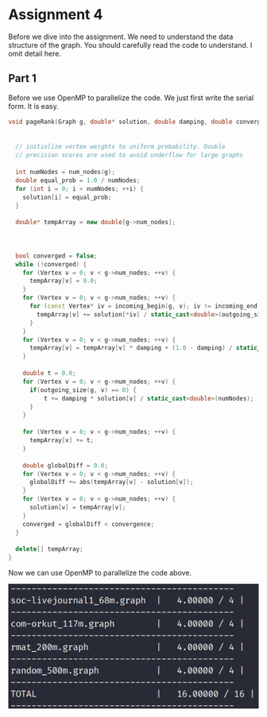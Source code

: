 # Assignment 4

Before we dive into the assignment. We need to understand the data
structure of the graph. You should carefully read the code to understand.
I omit detail here.

## Part 1

Before we use OpenMP to parallelize the code. We just first write the serial
form. It is easy.

```c++
void pageRank(Graph g, double* solution, double damping, double convergence) {


  // initialize vertex weights to uniform probability. Double
  // precision scores are used to avoid underflow for large graphs

  int numNodes = num_nodes(g);
  double equal_prob = 1.0 / numNodes;
  for (int i = 0; i < numNodes; ++i) {
    solution[i] = equal_prob;
  }

  double* tempArray = new double[g->num_nodes];



  bool converged = false;
  while (!converged) {
    for (Vertex v = 0; v < g->num_nodes; ++v) {
      tempArray[v] = 0.0;
    }
    for (Vertex v = 0; v < g->num_nodes; ++v) {
      for (const Vertex* iv = incoming_begin(g, v); iv != incoming_end(g, v); ++iv) {
        tempArray[v] += solution[*iv] / static_cast<double>(outgoing_size(g, *iv));
      }
    }
    for (Vertex v = 0; v < g->num_nodes; ++v) {
      tempArray[v] = tempArray[v] * damping + (1.0 - damping) / static_cast<double>(numNodes);
    }

    double t = 0.0;
    for (Vertex v = 0; v < g->num_nodes; ++v) {
      if(outgoing_size(g, v) == 0) {
          t += damping * solution[v] / static_cast<double>(numNodes);
      }
    }

    for (Vertex v = 0; v < g->num_nodes; ++v) {
      tempArray[v] += t;
    }

    double globalDiff = 0.0;
    for (Vertex v = 0; v < g->num_nodes; ++v) {
      globalDiff += abs(tempArray[v] - solution[v]);
    }
    for (Vertex v = 0; v < g->num_nodes; ++v) {
      solution[v] = tempArray[v];
    }
    converged = globalDiff < convergence;
  }

  delete[] tempArray;
}
```

Now we can use OpenMP to parallelize the code above.

![Page rank score](./assets/Page_rank_score.png)
